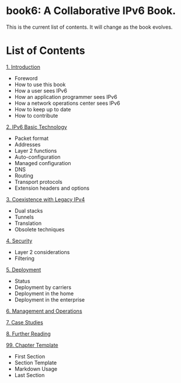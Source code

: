 # book6: A Collaborative IPv6 Book.
This is the current list of contents. It will change as the book evolves.
# List of Contents

[1. Introduction](1.%20Introduction%20and%20Foreword/1.%20Introduction%20and%20Foreword.md)
* Foreword
* How to use this book
* How a user sees IPv6
* How an application programmer sees IPv6
* How a network operations center sees IPv6
* How to keep up to date
* How to contribute
 

[2. IPv6 Basic Technology](2.%20IPv6%20Basic%20Technology/2.%20IPv6%20Basic%20Technology.md)
* Packet format
* Addresses
* Layer 2 functions
* Auto-configuration
* Managed configuration
* DNS
* Routing
* Transport protocols
* Extension headers and options

[3. Coexistence with Legacy IPv4](3.%20Coexistence%20with%20Legacy%20IPv4/3.%20Coexistence%20with%20Legacy%20IPv4.md)
* Dual stacks
* Tunnels
* Translation
* Obsolete techniques

[4. Security](4.%20Security/4.%20Security.md)
* Layer 2 considerations
* Filtering 

[5. Deployment](5.%20Deployment/5.%20Deployment.md)
* Status
* Deployment by carriers
* Deployment in the home
* Deployment in the enterprise

[6. Management and Operations](6.%20Management%20and%20Operations/6.%20Management%20and%20Operations.md)

[7. Case Studies](7.%20Case%20Studies/7.%20Case%20Studies.md)

[8. Further Reading](8.%20Further%20Reading/8.%20Further%20Reading.md)

[99. Chapter Template](99.%20Chapter%20Template/99.%20Chapter%20Template.md)
* First Section
* Section Template
* Markdown Usage
* Last Section
